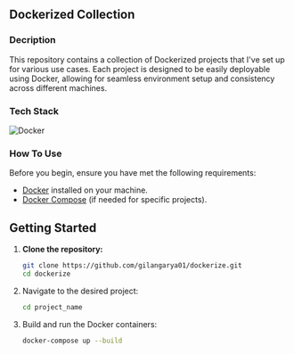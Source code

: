 ## Dockerized Collection

### Decription

This repository contains a collection of Dockerized projects that I've set up for various use cases. Each project is designed to be easily deployable using Docker, allowing for seamless environment setup and consistency across different machines.


### Tech Stack

![Docker](https://img.shields.io/badge/docker-%230db7ed.svg?style=for-the-badge&logo=docker&logoColor=white)

### How To Use

Before you begin, ensure you have met the following requirements:

- [Docker](https://www.docker.com/) installed on your machine.
- [Docker Compose](https://docs.docker.com/compose/) (if needed for specific projects).

## Getting Started

1. **Clone the repository:**

   ```bash
   git clone https://github.com/gilangarya01/dockerize.git
   cd dockerize
   ```
2. Navigate to the desired project:
   ```bash
   cd project_name
   ```

3. Build and run the Docker containers:
   ```bash
   docker-compose up --build
   ```

